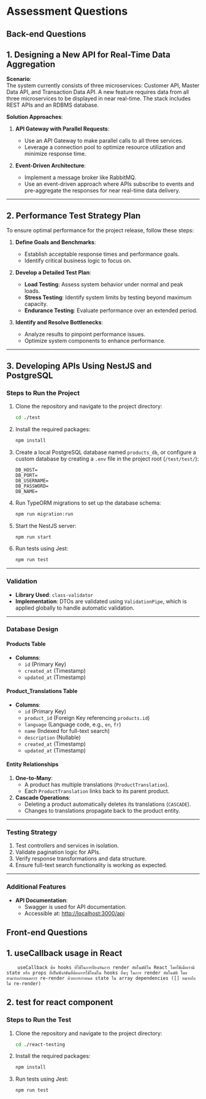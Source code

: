 # Assessment Questions

## Back-end Questions

## 1. **Designing a New API for Real-Time Data Aggregation**

**Scenario**:\
The system currently consists of three microservices: Customer API, Master Data API, and Transaction Data API. A new feature requires data from all three microservices to be displayed in near real-time. The stack includes REST APIs and an RDBMS database.

**Solution Approaches**:

1. **API Gateway with Parallel Requests**:

   - Use an API Gateway to make parallel calls to all three services.
   - Leverage a connection pool to optimize resource utilization and minimize response time.

2. **Event-Driven Architecture**:

   - Implement a message broker like RabbitMQ.
   - Use an event-driven approach where APIs subscribe to events and pre-aggregate the responses for near real-time data delivery.

---

## 2. **Performance Test Strategy Plan**

To ensure optimal performance for the project release, follow these steps:

1. **Define Goals and Benchmarks**:

   - Establish acceptable response times and performance goals.
   - Identify critical business logic to focus on.

2. **Develop a Detailed Test Plan**:

   - **Load Testing**: Assess system behavior under normal and peak loads.
   - **Stress Testing**: Identify system limits by testing beyond maximum capacity.
   - **Endurance Testing**: Evaluate performance over an extended period.

3. **Identify and Resolve Bottlenecks**:

   - Analyze results to pinpoint performance issues.
   - Optimize system components to enhance performance.

---

## 3. **Developing APIs Using NestJS and PostgreSQL**

### **Steps to Run the Project**

1. Clone the repository and navigate to the project directory:

   ```bash
   cd ./test
   ```

2. Install the required packages:

   ```bash
   npm install
   ```

3. Create a local PostgreSQL database named `products_db`, or configure a custom database by creating a `.env` file in the project root (`/test/test/`):

   ```env
   DB_HOST=
   DB_PORT=
   DB_USERNAME=
   DB_PASSWORD=
   DB_NAME=
   ```

4. Run TypeORM migrations to set up the database schema:

   ```bash
   npm run migration:run
   ```

5. Start the NestJS server:

   ```bash
   npm run start
   ```

6. Run tests using Jest:

   ```bash
   npm run test
   ```

---

### **Validation**

- **Library Used**: `class-validator`
- **Implementation**: DTOs are validated using `ValidationPipe`, which is applied globally to handle automatic validation.

---

### **Database Design**

#### **Products Table**

- **Columns**:
  - `id` (Primary Key)
  - `created_at` (Timestamp)
  - `updated_at` (Timestamp)

#### **Product_Translations Table**

- **Columns**:
  - `id` (Primary Key)
  - `product_id` (Foreign Key referencing `products.id`)
  - `language` (Language code, e.g., `en`, `fr`)
  - `name` (Indexed for full-text search)
  - `description` (Nullable)
  - `created_at` (Timestamp)
  - `updated_at` (Timestamp)

#### **Entity Relationships**

1. **One-to-Many**:
   - A product has multiple translations (`ProductTranslation`).
   - Each `ProductTranslation` links back to its parent product.
2. **Cascade Operations**:
   - Deleting a product automatically deletes its translations (`CASCADE`).
   - Changes to translations propagate back to the product entity.

---

### **Testing Strategy**

1. Test controllers and services in isolation.
2. Validate pagination logic for APIs.
3. Verify response transformations and data structure.
4. Ensure full-text search functionality is working as expected.

---

### **Additional Features**

- **API Documentation**:
  - Swagger is used for API documentation.
  - Accessible at: [http://localhost:3000/api](http://localhost:3000/api)

## Front-end Questions

## 1. **useCallback usage in React**

        useCallback คือ hooks ที่ใช้ในการป้องกันการ render อัตโนมัติใน React โดยใช้เมื่อเรามี state หรือ props ที่เป็นฟังก์ชันที่ต้องการใช้ใหม่ใน hooks อื่นๆ ในการ render อัตโนมัติ โดยสามารถกำหนดการ re-render ด้วยการกำหนด state ใน array dependencies ([] หมายถึงไม่ re-render)

## 2. **test for react component**

### **Steps to Run the Test**

1. Clone the repository and navigate to the project directory:

   ```bash
   cd ./react-testing
   ```

2. Install the required packages:

   ```bash
   npm install
   ```

3. Run tests using Jest:

   ```bash
   npm run test
   ```
